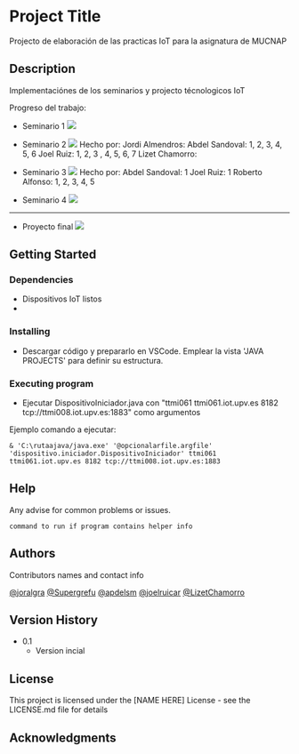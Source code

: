 # Project Title

Projecto de elaboración de las practicas IoT para la asignatura de MUCNAP

## Description

Implementaciónes de los seminarios y projecto técnologicos IoT

Progreso del trabajo:

- Seminario 1
![](https://geps.dev/progress/100)
  
- Seminario 2
![](https://geps.dev/progress/100)
Hecho por:
      Jordi Almendros: 
      Abdel Sandoval: 1, 2, 3, 4, 5, 6
      Joel Ruiz: 1, 2, 3 , 4, 5, 6, 7
      Lizet Chamorro:
  
- Seminario 3 
![](https://geps.dev/progress/100)
Hecho por:
      Abdel Sandoval: 1
      Joel Ruiz: 1
      Roberto Alfonso: 1, 2, 3, 4, 5
  
- Seminario 4
![](https://geps.dev/progress/0)
---
- Proyecto final
![](https://geps.dev/progress/0)

## Getting Started

### Dependencies

* Dispositivos IoT listos
* 

### Installing

* Descargar código y prepararlo en VSCode. Emplear la vista 'JAVA PROJECTS' para definir su estructura.

### Executing program

* Ejecutar DispositivoIniciador.java con "ttmi061 ttmi061.iot.upv.es 8182 tcp://ttmi008.iot.upv.es:1883" como argumentos


Ejemplo comando a ejecutar:
```
& 'C:\rutaajava/java.exe' '@opcionalarfile.argfile' 'dispositivo.iniciador.DispositivoIniciador' ttmi061 ttmi061.iot.upv.es 8182 tcp://ttmi008.iot.upv.es:1883
```

## Help

Any advise for common problems or issues.

```
command to run if program contains helper info
```

## Authors

Contributors names and contact info

[@joralgra](https://github.com/joralgra)
[@Supergrefu](https://github.com/Supergrefu)
[@apdelsm](https://github.com/apdelsm)
[@joelruicar](https://github.com/joelruicar)
[@LizetChamorro](https://github.com/LizetChamorro)

## Version History

* 0.1
    * Version incial

## License

This project is licensed under the [NAME HERE] License - see the LICENSE.md file for details

## Acknowledgments

